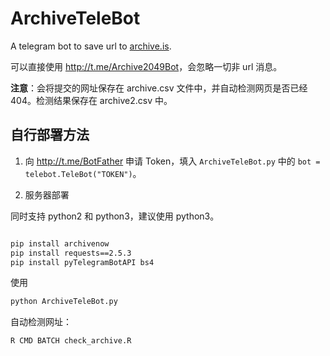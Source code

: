 # ArchiveTeleBot
A telegram bot to save url to [archive.is](https://archive.is/).

可以直接使用 <http://t.me/Archive2049Bot>，会忽略一切非 url 消息。

**注意**：会将提交的网址保存在 archive.csv 文件中，并自动检测网页是否已经404。检测结果保存在 archive2.csv 中。

## 自行部署方法

1. 向 <http://t.me/BotFather> 申请 Token，填入 `ArchiveTeleBot.py` 中的 `bot = telebot.TeleBot("TOKEN")`。

2. 服务器部署

同时支持 python2 和 python3，建议使用 python3。

```bash

pip install archivenow
pip install requests==2.5.3
pip install pyTelegramBotAPI bs4
```

使用

```python
python ArchiveTeleBot.py
```

自动检测网址：

  ```R
  R CMD BATCH check_archive.R
  ```
